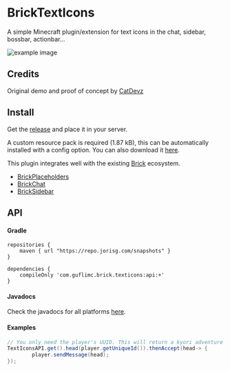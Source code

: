# BrickTextIcons

A simple Minecraft plugin/extension for text icons in the chat, sidebar, bossbar, actionbar...

![example image](https://user-images.githubusercontent.com/8937042/202451733-c6aaddaf-2f40-4174-891b-324cca738146.png)

## Credits

Original demo and proof of concept by [CatDevz](https://github.com/CatDevz)

## Install

Get the [release](https://github.com/GufliMC/BrickTextIcons/releases) and place it in your server.

A custom resource pack is required (1.87 kB), this can be automatically installed with a config option. You can
also download it [here](https://download.mc-packs.net/pack/6facffa13fba481def8d3d0c35dea6ef21eebf8b.zip).

This plugin integrates well with the existing [Brick](https://github.com/GufliMC) ecosystem.
* [BrickPlaceholders](https://github.com/GufliMC/BrickPlaceholders)
* [BrickChat](https://github.com/GufliMC/BrickChat)
* [BrickSidebar](https://github.com/GufliMC/BrickSidebar)

## API

#### Gradle

```
repositories {
    maven { url "https://repo.jorisg.com/snapshots" }
}

dependencies {
    compileOnly 'com.guflimc.brick.texticons:api:+'
}
```

#### Javadocs

Check the javadocs for all platforms [here](https://guflimc.github.io/BrickTextIcons/).

#### Examples

```java
// You only need the player's UUID. This will return a kyori adventure's Component.
TextIconsAPI.get().head(player.getUniqueId()).thenAccept(head-> {
        player.sendMessage(head);
});
```

